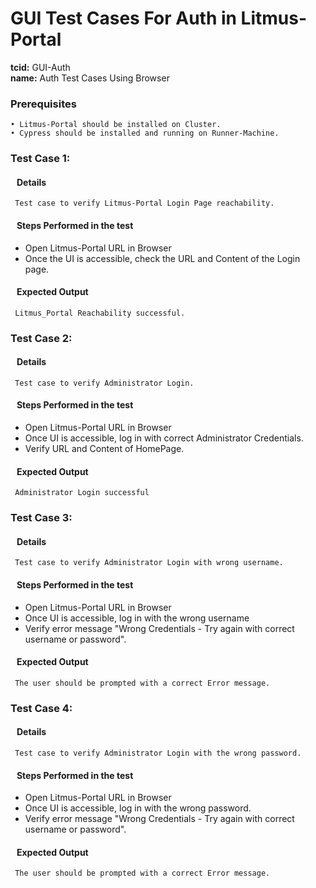 # GUI Test Cases For Auth in Litmus-Portal

<b>tcid:</b> GUI-Auth <br>
<b>name:</b> Auth Test Cases Using Browser<br>

### Prerequisites

    • Litmus-Portal should be installed on Cluster.
    • Cypress should be installed and running on Runner-Machine.

### Test Case 1:

#### &nbsp;&nbsp;&nbsp;Details

     Test case to verify Litmus-Portal Login Page reachability.

#### &nbsp;&nbsp;&nbsp;Steps Performed in the test

- Open Litmus-Portal URL in Browser
- Once the UI is accessible, check the URL and Content of the Login page.

#### &nbsp;&nbsp;&nbsp;Expected Output

     Litmus_Portal Reachability successful.

### Test Case 2:

#### &nbsp;&nbsp;&nbsp;Details

     Test case to verify Administrator Login.

#### &nbsp;&nbsp;&nbsp;Steps Performed in the test

- Open Litmus-Portal URL in Browser
- Once UI is accessible, log in with correct Administrator Credentials.
- Verify URL and Content of HomePage.

#### &nbsp;&nbsp;&nbsp;Expected Output

     Administrator Login successful

### Test Case 3:

#### &nbsp;&nbsp;&nbsp;Details

     Test case to verify Administrator Login with wrong username.

#### &nbsp;&nbsp;&nbsp;Steps Performed in the test

- Open Litmus-Portal URL in Browser
- Once UI is accessible, log in with the wrong username
- Verify error message "Wrong Credentials - Try again with correct username or password".

#### &nbsp;&nbsp;&nbsp;Expected Output

     The user should be prompted with a correct Error message.

### Test Case 4:

#### &nbsp;&nbsp;&nbsp;Details

     Test case to verify Administrator Login with the wrong password.

#### &nbsp;&nbsp;&nbsp;Steps Performed in the test

- Open Litmus-Portal URL in Browser
- Once UI is accessible, log in with the wrong password.
- Verify error message "Wrong Credentials - Try again with correct username or password".

#### &nbsp;&nbsp;&nbsp;Expected Output

     The user should be prompted with a correct Error message.
